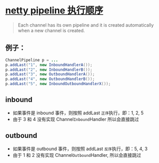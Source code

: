 # [netty pipeline 执行顺序](https://netty.io/4.0/api/io/netty/channel/ChannelPipeline.html)

> Each channel has its own pipeline and it is created automatically when a new channel is created. 

## 例子：

```java
ChannelPipeline p = ...
p.addLast("1", new InboundHandlerA());
p.addLast("2", new InboundHandlerB());
p.addLast("3", new OutboundHandlerA());
p.addLast("4", new OutboundHandlerB());
p.addLast("5", new InboundOutboundHandlerX());
```


## inbound

+ 如果事件是 inbound 事件，则按照 addLast `正序`执行，即：1, 2, 5
+ 由于 3 和 4 没有实现  Channel`Inbound`Handler 所以会直接跳过

## outbound

+ 如果事件是 outbound 事件，则按照 addLast `反序`执行，即：5, 4, 3
+ 由于 1 和 2 没有实现  Channel`Outbound`Handler, 所以会直接跳过
